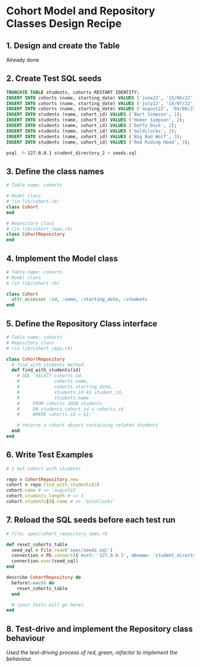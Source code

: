 # Cohort Model and Repository Classes Design Recipe

## 1. Design and create the Table

Already done

## 2. Create Test SQL seeds

```sql
TRUNCATE TABLE students, cohorts RESTART IDENTITY;
INSERT INTO cohorts (name, starting_date) VALUES ('june22', '15/06/22');
INSERT INTO cohorts (name, starting_date) VALUES ('july22', '18/07/22');
INSERT INTO cohorts (name, starting_date) VALUES ('august22', '04/08/22');
INSERT INTO students (name, cohort_id) VALUES ('Bart Simpson', 1);
INSERT INTO students (name, cohort_id) VALUES ('Homer Simpson', 2);
INSERT INTO students (name, cohort_id) VALUES ('Daffy Duck', 2);
INSERT INTO students (name, cohort_id) VALUES ('Goldilocks', 3);
INSERT INTO students (name, cohort_id) VALUES ('Big Bad Wolf', 3);
INSERT INTO students (name, cohort_id) VALUES ('Red Riding Hood', 3);
```

```bash
psql -h 127.0.0.1 student_directory_2 < seeds.sql
```

## 3. Define the class names

```ruby
# Table name: cohorts

# Model class
# (in lib/cohort.rb)
class Cohort
end

# Repository class
# (in lib/cohort_repo.rb)
class CohortRepository
end
```

## 4. Implement the Model class

```ruby
# Table name: cohorts
# Model class
# (in lib/cohort.rb)

class Cohort
  attr_accessor :id, :name, :starting_date, :students
end
```

## 5. Define the Repository Class interface

```ruby
# Table name: cohorts
# Repository class
# (in lib/cohort_repo.rb)

class CohortRepository
  # find_with_students method
  def find_with_students(id)
    # SQL 'SELECT cohorts.id,
    #             cohorts.name, 
    #             cohorts.starting_date,
    #             students.id AS student_id,
    #             students.name
    #     FROM cohorts JOIN students
    #     ON students.cohort_id = cohorts.id
    #     WHERE cohorts.id = $1;'

    # returns a cohort object containing related students
  end
end
```

## 6. Write Test Examples

```ruby
# 1 Get cohort with students

repo = CohortRepository.new
cohort = repo.find_with_students(3)
cohort.name # => 'august22'
cohort.students.length # => 3
cohort.students[0].name # => 'Goldilocks'
```

## 7. Reload the SQL seeds before each test run

```ruby
# file: spec/cohort_repository_spec.rb

def reset_cohorts_table
  seed_sql = File.read('spec/seeds.sql')
  connection = PG.connect({ host: '127.0.0.1', dbname: 'student_directory_2' })
  connection.exec(seed_sql)
end

describe CohortRepository do
  before(:each) do
    reset_cohorts_table
  end

  # (your tests will go here).
end
```

## 8. Test-drive and implement the Repository class behaviour

_Used the test-driving process of red, green, refactor to implement the behaviour._